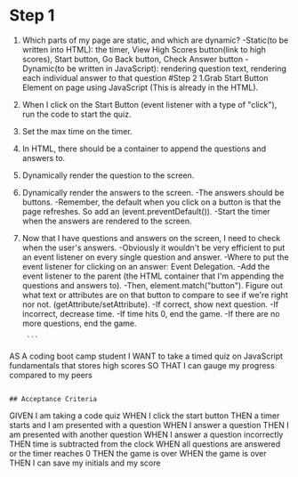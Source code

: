 # Step 1
1. Which parts of my page are static, and which are dynamic?
    -Static(to be written into HTML): the timer, View High Scores button(link to high scores), Start button, Go Back button, Check Answer button
    -Dynamic(to be written in JavaScript): rendering question text, rendering each individual answer to that question
#Step 2 
1.Grab Start Button Element on page using JavaScript
(This is already in the HTML).
2. When I click on the Start Button (event listener with a type of "click"), run the code to start the quiz.
3. Set the max time on the timer.
4. In HTML, there should be a container to append the questions and answers to.
5. Dynamically render the question to the screen.
6. Dynamically render the answers to the screen.
    -The answers should be buttons.
    -Remember, the default when you click on a button is that the page refreshes. So add an (event.preventDefault()).
    -Start the timer when the answers are rendered to the screen.
7. Now that I have questions and answers on the screen, I need to check when the user's answers.
    -Obviously it wouldn't be very efficient to put an event listener on every single question and answer.
    -Where to put the event listener for clicking on an answer: Event Delegation. 
        -Add the event listener to the parent (the HTML container that I'm appending the questions and answers to).
        -Then, element.match("button"). Figure out what text or attributes are on that button to compare to see if we're right nor not. (getAttribute/setAttribute).
        -If correct, show next question.
        -If incorrect, decrease time.
        -If time hits 0, end the game.
        -If there are no more questions, end the game.

        ```
AS A coding boot camp student
I WANT to take a timed quiz on JavaScript fundamentals that stores high scores
SO THAT I can gauge my progress compared to my peers
```

## Acceptance Criteria

```
GIVEN I am taking a code quiz
WHEN I click the start button
THEN a timer starts and I am presented with a question
WHEN I answer a question
THEN I am presented with another question
WHEN I answer a question incorrectly
THEN time is subtracted from the clock
WHEN all questions are answered or the timer reaches 0
THEN the game is over
WHEN the game is over
THEN I can save my initials and my score
```

